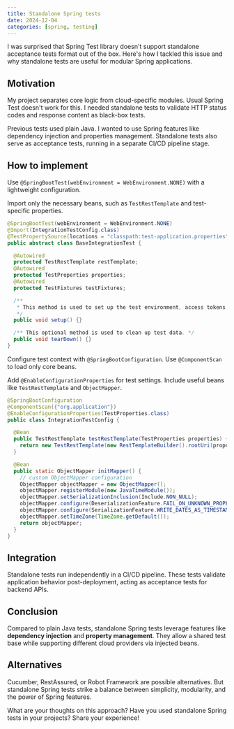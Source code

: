 ```yaml
---
title: Standalone Spring tests
date: 2024-12-04
categories: [spring, testing]
---
```


I was surprised that Spring Test library doesn't support standalone acceptance tests format out of the box.
Here's how I tackled this issue and why standalone tests are useful for modular Spring applications.

## Motivation

My project separates core logic from cloud-specific modules. Usual Spring Test doesn't work for this. I needed standalone tests to validate HTTP status codes and response content as black-box tests.

Previous tests used plain Java. I wanted to use Spring features like dependency injection and properties management. Standalone tests also serve as acceptance tests, running in a separate CI/CD pipeline stage.

## How to implement

Use `@SpringBootTest(webEnvironment = WebEnvironment.NONE)` with a lightweight configuration.

Import only the necessary beans, such as `TestRestTemplate` and test-specific properties.

```java
@SpringBootTest(webEnvironment = WebEnvironment.NONE)
@Import(IntegrationTestConfig.class)
@TestPropertySource(locations = "classpath:test-application.properties")
public abstract class BaseIntegrationTest {

  @Autowired
  protected TestRestTemplate restTemplate;
  @Autowired
  protected TestProperties properties;
  @Autowired
  protected TestFixtures testFixtures;

  /**
   * This method is used to set up the test environment, access tokens and environment-specific properties.
   */
  public void setup() {}

  /** This optional method is used to clean up test data. */
  public void tearDown() {}
}

```

Configure test context with `@SpringBootConfiguration`. Use `@ComponentScan` to load only core beans.

Add `@EnableConfigurationProperties` for test settings. Include useful beans like `TestRestTemplate` and `ObjectMapper`.

```java
@SpringBootConfiguration
@ComponentScan({"org.application"})
@EnableConfigurationProperties(TestProperties.class)
public class IntegrationTestConfig {

  @Bean
  public TestRestTemplate testRestTemplate(TestProperties properties) {
    return new TestRestTemplate(new RestTemplateBuilder().rootUri(properties.getBaseUrl()));
  }

  @Bean
  public static ObjectMapper initMapper() {
    // custom ObjectMapper configuration
    ObjectMapper objectMapper = new ObjectMapper();
    objectMapper.registerModule(new JavaTimeModule());
    objectMapper.setSerializationInclusion(Include.NON_NULL);
    objectMapper.configure(DeserializationFeature.FAIL_ON_UNKNOWN_PROPERTIES, false);
    objectMapper.configure(SerializationFeature.WRITE_DATES_AS_TIMESTAMPS, false);
    objectMapper.setTimeZone(TimeZone.getDefault());
    return objectMapper;
  }
}

```

## Integration

Standalone tests run independently in a CI/CD pipeline. These tests validate application behavior post-deployment, acting as acceptance tests for backend APIs.

## Conclusion

Compared to plain Java tests, standalone Spring tests leverage features like **dependency injection** and **property management**. They allow a shared test base while supporting different cloud providers via injected beans.

## Alternatives

Cucumber, RestAssured, or Robot Framework are possible alternatives. But standalone Spring tests strike a balance between simplicity, modularity, and the power of Spring features.

What are your thoughts on this approach? Have you used standalone Spring tests in your projects? Share your experience!
